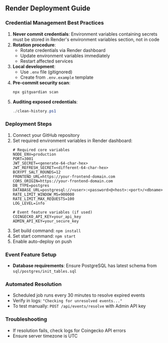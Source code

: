 ## Render Deployment Guide

### Credential Management Best Practices

1. **Never commit credentials**: Environment variables containing secrets must be stored in Render's environment variables section, not in code
2. **Rotation procedure**:
   - Rotate credentials via Render dashboard
   - Update environment variables immediately
   - Restart affected services
3. **Local development**:
   - Use `.env` file (gitignored)
   - Create from `.env.example` template
4. **Pre-commit security scan**:
   ```bash
   npx gitguardian scan
   ```
5. **Auditing exposed credentials**:
   ```powershell
   ./clean-history.ps1
   ```

### Deployment Steps
1. Connect your GitHub repository
2. Set required environment variables in Render dashboard:
   ```env
   # Required core variables
   NODE_ENV=production
   PORT=3001
   JWT_SECRET=<generate-64-char-hex>
   JWT_REFRESH_SECRET=<different-64-char-hex>
   BCRYPT_SALT_ROUNDS=12
   FRONTEND_URL=https://your-frontend-domain.com
   CORS_ORIGIN=https://your-frontend-domain.com
   DB_TYPE=postgres
   DATABASE_URL=postgresql://<user>:<password>@<host>:<port>/<dbname>
   RATE_LIMIT_WINDOW_MS=900000
   RATE_LIMIT_MAX_REQUESTS=100
   LOG_LEVEL=info
   
   # Event feature variables (if used)
   COINGECKO_API_KEY=your_api_key
   ADMIN_API_KEY=your_secure_key
   ```
3. Set build command: `npm install`
4. Set start command: `npm start`
5. Enable auto-deploy on push

### Event Feature Setup

- **Database requirements**:
  Ensure PostgreSQL has latest schema from `sql/postgres/init_tables.sql`

### Automated Resolution

- Scheduled job runs every 30 minutes to resolve expired events
- Verify in logs: `"Checking for unresolved events..."`
- To test manually: `POST /api/events/resolve` with Admin API key

### Troubleshooting

- If resolution fails, check logs for Coingecko API errors
- Ensure server timezone is UTC
<!-- Deployment trigger commit - $(date) -->